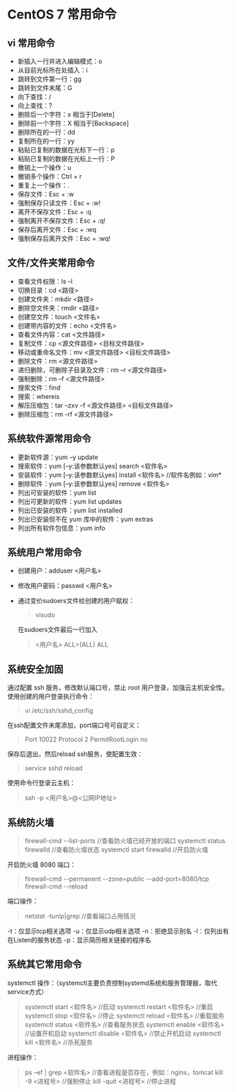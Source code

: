 # CentOS 7 常用命令
## vi 常用命令

* 新插入一行并进入编辑模式：o
* 从目前光标所在处插入：i
* 跳转到文件第一行：gg
* 跳转到文件末尾：G
* 向下查找：/<word>
* 向上查找：?<word>
* 删除后一个字符：x	相当于[Delete]
* 删除前一个字符：X	相当于[Backspace]
* 删除所在的一行：dd
* 复制所在的一行：yy
* 粘贴已复制的数据在光标下一行：p
* 粘贴已复制的数据在光标上一行：P
* 撤销上一个操作：u
* 撤销多个操作：Ctrl + r
* 重复上一个操作：.
* 保存文件：Esc + :w
* 强制保存只读文件：Esc + :w!
* 离开不保存文件：Esc + :q
* 强制离开不保存文件：Esc + :q!
* 保存后离开文件：Esc + :wq
* 强制保存后离开文件：Esc + :wq!

## 文件/文件夹常用命令

* 查看文件权限：ls –l
* 切换目录：cd <路径>
* 创建文件夹：mkdir <路径> 
* 删除空文件夹：rmdir <路径>
* 创建空文件：touch <文件名>
* 创建带内容的文件：echo <文件名>
* 查看文件内容：cat <文件路径>
* 复制文件：cp <源文件路径> <目标文件路径>
* 移动或重命名文件：mv <源文件路径> <目标文件路径>
* 删除文件：rm <源文件路径>
* 递归删除，可删除子目录及文件：rm –r <源文件路径>
* 强制删除：rm –f <源文件路径>
* 搜索文件：find
* 搜索：whereis <java>
* 解压压缩包：tar –zxv –f <源文件路径> <目标文件路径>
* 删除压缩包：rm -rf <源文件路径>



## 系统软件源常用命令

* 更新软件源：yum –y update
* 搜索软件：yum [–y:该参数默认yes] search <软件名>
* 安装软件：yum [–y:该参数默认yes] install <软件名>  //软件名例如：vim*
* 删除软件：yum [–y:该参数默认yes] remove <软件名>
* 列出可安装的软件：yum list
* 列出可更新的软件：yum list updates
* 列出已安装的软件：yum list installed
* 列出已安装但不在 yum 库中的软件：yum extras
* 列出所有软件包信息：yum info

## 系统用户常用命令

* 创建用户：adduser <用户名>
* 修改用户密码：passwd <用户名>
* 通过变价sudoers文件给创建的用户赋权：
    > visudo

    在sudoers文件最后一行加入
    > <用户名>	ALL=(ALL)	ALL
    
## 系统安全加固

通过配置 ssh 服务，修改默认端口号，禁止 root 用户登录，加强云主机安全性。使用创建的用户登录执行命令：
> vi /etc/ssh/sshd_config

在ssh配置文件末尾添加，port端口号可自定义：

> Port 10022
> Protocol 2
> PermitRootLogin no

保存后退出，然后reload ssh服务，使配置生效：

> service sshd reload

使用命令行登录云主机：

> ssh -p <port> <用户名>@<公网IP地址>


## 系统防火墙

> firewall-cmd --list-ports	//查看防火墙已经开放的端口
> systemctl status firewalld	//查看防火墙状态
> systemctl start firewalld	//开启防火墙

开启防火墙 8080 端口：

> firewall-cmd --permanent --zone=public --add-port=8080/tcp
> firewall-cmd --reload

端口操作：

> netstat -tunlp|grep <port>	//查看端口占用情况

-t：仅显示tcp相关选项
-u：仅显示udp相关选项
-n：拒绝显示别名
-l：仅列出有在Listen的服务状态
-p：显示简历相关链接的程序名

## 系统其它常用命令

systemctl 操作：（systemctl主要负责控制systemd系统和服务管理器，取代service方式）

> systemctl start <软件名> //启动
> systemctl restart <软件名>   //重启
> systemctl stop <软件名>  //停止
> systemctl reload <软件名>    //重载服务
> systemctl status <软件名>    //查看服务状态
> systemctl enable <软件名>    //设置开机启动
> systemctl disable <软件名>   //禁止开机启动
> systemctl kill <软件名>  //杀死服务

进程操作：

> ps –ef | grep <软件名>   //查看进程是否存在，例如：nginx，tomcat
> kill -9 <进程号> //强制停止
> kill -quit <进程号>  //停止进程






